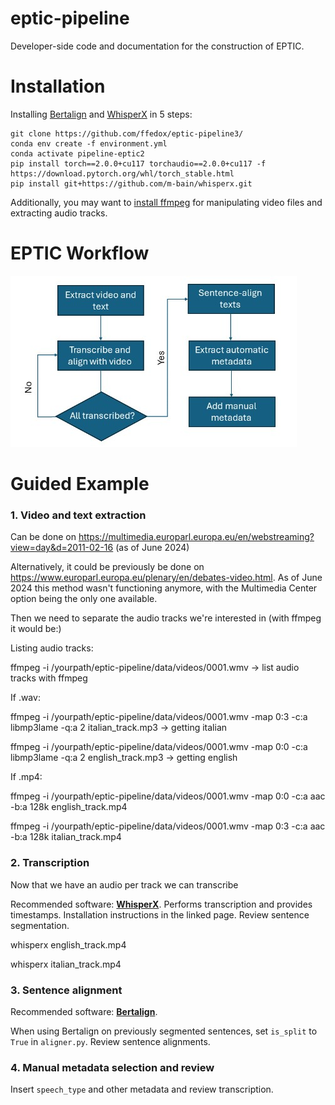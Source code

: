 # eptic-pipeline

Developer-side code and documentation for the construction of EPTIC.

# Installation

Installing [Bertalign](https://github.com/bfsujason/bertalign) and [WhisperX](https://github.com/m-bain/whisperX) in 5 steps:

```
git clone https://github.com/ffedox/eptic-pipeline3/
conda env create -f environment.yml
conda activate pipeline-eptic2
pip install torch==2.0.0+cu117 torchaudio==2.0.0+cu117 -f https://download.pytorch.org/whl/torch_stable.html
pip install git+https://github.com/m-bain/whisperx.git
```

Additionally, you may want to [install ffmpeg](https://ffmpeg.org/download.html) for manipulating video files and extracting audio tracks.

# EPTIC Workflow

![Eptic Workflow](eptic_workflow.jpg)

# Guided Example

### 1. Video and text extraction

Can be done on https://multimedia.europarl.europa.eu/en/webstreaming?view=day&d=2011-02-16 (as of June 2024)

Alternatively, it could be previously be done on https://www.europarl.europa.eu/plenary/en/debates-video.html. As of June 2024 this method wasn't functioning anymore, with the Multimedia Center option being the only one available.

Then we need to separate the audio tracks we're interested in (with ffmpeg it would be:)

Listing audio tracks:

ffmpeg -i /yourpath/eptic-pipeline/data/videos/0001.wmv -> list audio tracks with ffmpeg

If .wav:

ffmpeg -i /yourpath/eptic-pipeline/data/videos/0001.wmv -map 0:3 -c:a libmp3lame -q:a 2 italian_track.mp3
 -> getting italian
 
ffmpeg -i /yourpath/eptic-pipeline/data/videos/0001.wmv -map 0:0 -c:a libmp3lame -q:a 2 english_track.mp3
 -> getting english

If .mp4:

ffmpeg -i /yourpath/eptic-pipeline/data/videos/0001.wmv -map 0:0 -c:a aac -b:a 128k english_track.mp4

ffmpeg -i /yourpath/eptic-pipeline/data/videos/0001.wmv -map 0:3 -c:a aac -b:a 128k italian_track.mp4


### 2. Transcription

Now that we have an audio per track we can transcribe

Recommended software: [**WhisperX**](https://github.com/m-bain/whisperX). Performs transcription and provides timestamps. Installation instructions in the linked page. Review sentence segmentation.

whisperx english_track.mp4

whisperx italian_track.mp4


### 3. Sentence alignment

Recommended software: [**Bertalign**]([https://github.com/m-bain/whisperX](https://github.com/bfsujason/bertalign)).

When using Bertalign on previously segmented sentences, set ```is_split``` to ```True``` in ```aligner.py```. Review sentence alignments.


### 4. Manual metadata selection and review

Insert ```speech_type``` and other metadata and review transcription.
